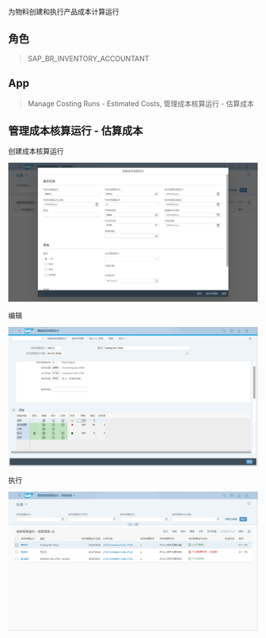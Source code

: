 为物料创建和执行产品成本计算运行
## 角色
> SAP_BR_INVENTORY_ACCOUNTANT
## App
> Manage Costing Runs - Estimated Costs, 管理成本核算运行 - 估算成本
## 管理成本核算运行 - 估算成本
创建成本核算运行

![Costing-Run-1](./img/Costing-Run-1.png "创建成本核算运行")

编辑

![Costing-Run-2](./img/Costing-Run-2.png "编辑")

执行

![Costing-Run-3](./img/Costing-Run-3.png "执行")